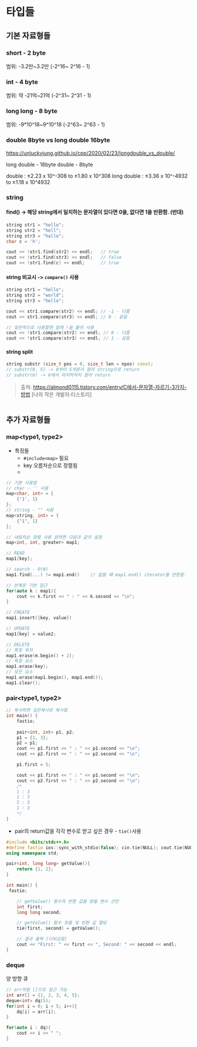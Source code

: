 # 타입들

## 기본 자료형들

### short - 2 byte

범위: -3.2만~3.2만 (-2^16~ 2^16 - 1)

### int - 4 byte

범위: 약 -21억~21억 (-2^31~ 2^31 - 1)

### long long - 8 byte

범위: -9*10^18~9^10^18 (-2^63~ 2^63 - 1)

### double 8byte vs long double 16byte

<https://unluckyjung.github.io/cpp/2020/02/23/longdouble_vs_double/>

long double - 16byte
double - 8byte

double : ±2.23 x 10^-308 to ±1.80 x 10^308
long double : ±3.36 x 10^-4932 to ±1.18 x 10^4932

### string

#### find() -> 해당 string에서 일치하는 문자열이 있다면 0을, 없다면 1을 반환함. (반대)

```cpp
string str1 = "hello";
string str2 = "hell";
string str3 = "hallo";
char c = 'h';

cout << !str1.find(str2) << endl;   // true
cout << !str1.find(str3) << endl;   // false
cout << !str1.find(c) << endl;      // true
```

#### string 비교시 -> `compare()` 사용

```cpp
string str1 = "hello";
string str2 = "world";
string str3 = "hello";

cout << str1.compare(str2) << endl; // -1 - 다름
cout << str1.compare(str3) << endl; // 0 - 같음

// 일반적으로 사용할땐 앞에 !을 붙어 사용
cout << !str1.compare(str2) << endl; // 0 - 다름
cout << !str1.compare(str3) << endl; // 1 - 같음
```

#### string split

```cpp
string substr (size_t pos = 0, size_t len = npos) const;
// substr(0, 5) -> 0부터 5개문자 잘라 string으로 return
// substr(6) -> 6에서 마지막까지 잘라 return
```

> 출처: <https://almond0115.tistory.com/entry/C에서-문자열-자르기-3가지-방법> [나의 작은 개발자:티스토리]

```cpp


```

## 추가 자료형들

### map<type1, type2>

- 특징들
  - `#include<map>` 필요
  - key 오름차순으로 정렬됨
  -

```cpp
// 기본 사용법
// char - '' 사용
map<char, int> = {
    {'1', 1}
};
// string - "" 사용
map<string, int> = {
    {"1", 1}
};

// 내림차순 정렬 사용 원하면 다음과 같이 설정
map<int, int, greater> map1;

// READ
map1[key];

// search - O(N)
map1.find(...) != map1.end()    // 없을 떄 map1.end() iterator를 반환함.

// 반복문 기반 접근
for(auto k : map1){
    cout << k.first << " : " << k.second << "\n";
}

// CREATE
map1.insert({key, value})

// UPDATE
map1[key] = value2;

// DELETE
// 특정 위치
map1.erase(m.begin() + 2);
// 특정 요소
map1.erase(key);
// 모든 요소
map1.erase(map1.begin(), map1.end());
map1.clear();

```

### pair<type1, type2>

```cpp
// 복사하면 깊은복사로 복사됨
int main() {
    fastio;
    
    pair<int, int> p1, p2;
    p1 = {1, 3};
    p2 = p1;
    cout << p1.first << " : " << p1.second << "\n";
    cout << p2.first << " : " << p2.second << "\n";

    p1.first = 5;

    cout << p1.first << " : " << p1.second << "\n";
    cout << p2.first << " : " << p2.second << "\n";
    /*
    1 : 3
    1 : 3
    5 : 3
    1 : 3
    */
}
```

- pair의 return값을 각각 변수로 받고 싶은 경우 - `tie()`사용

```cpp
#include <bits/stdc++.h>
#define fastio ios::sync_with_stdio(false); cin.tie(NULL); cout.tie(NULL);
using namespace std;

pair<int, long long> getValue(){
    return {1, 2};
}

int main() {
 fastio;

    // getValue() 함수의 반환 값을 받을 변수 선언
    int first;
    long long second;

    // getValue() 함수 호출 및 반환 값 할당
    tie(first, second) = getValue();

    // 결과 출력 (디버깅용)
    cout << "First: " << first << ", Second: " << second << endl;
}
```

### deque<type>

양 방향 큐

```cpp
// arr처럼 []으로 접근 가능
int arr[] = {1, 2, 3, 4, 5};
deque<int> dq(5);
for(int i = 0; i < 5; i++){
    dq[i] = arr[i];
}

for(auto i : dq){
    cout << i << " ";
}

```
